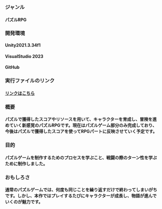 ### ジャンル
#### パズルRPG
### 開発環境
#### Unity2021.3.34f1
#### VisualStudio 2023
#### GitHub
### 実行ファイルのリンク
#### [リンクはこちら](https://drive.google.com/drive/folders/18qF1bkyFQrk9zcdYKHZN_U17BZW1OZ5s?usp=drive_link)
### 概要
#### パズルで獲得したスコアやリソースを用いて、キャラクターを育成し、冒険を進めていく新感覚のパズルRPGです。現在はパズルゲーム部分のみ完成しており、今後はパズルで獲得したスコアを使ってRPGパートに反映させていく予定です。
### 目的
#### パズルゲームを制作するためのプロセスを学ぶこと、戦闘の際のターン性を学ぶために制作しました。
### おもしろさ
#### 通常のパズルゲームでは、何度も同じことを繰り返すだけで終わってしまいがちです。しかし、本作ではプレイするたびにキャラクターが成長し、物語が進んでいくのが魅力です。
